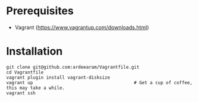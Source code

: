 # Prerequisites
- Vagrant (https://www.vagrantup.com/downloads.html)

# Installation
```
git clone git@github.com:ardeearam/Vagrantfile.git
cd Vagrantfile
vagrant plugin install vagrant-disksize
vagrant up                                      # Get a cup of coffee, this may take a while.
vagrant ssh
```
